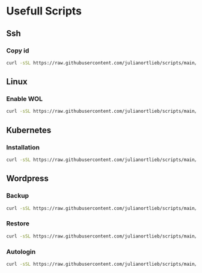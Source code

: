 # Usefull Scripts

## Ssh
### Copy id
```bash
curl -sSL https://raw.githubusercontent.com/julianortlieb/scripts/main/ssh/ssh_copy_pub.sh | bash
```

## Linux
### Enable WOL
```bash
curl -sSL https://raw.githubusercontent.com/julianortlieb/scripts/main/linux/wol_enable.sh | bash
```

## Kubernetes
### Installation
```bash
curl -sSL https://raw.githubusercontent.com/julianortlieb/scripts/main/kubernetes/kubernetes_install.sh | bash
```

## Wordpress
### Backup
```bash
curl -sSL https://raw.githubusercontent.com/julianortlieb/scripts/main/wordpress/backup.sh | bash
```

### Restore
```bash
curl -sSL https://raw.githubusercontent.com/julianortlieb/scripts/main/wordpress/restore.sh | bash
```

### Autologin
```bash
curl -sSL https://raw.githubusercontent.com/julianortlieb/scripts/main/misc/enable_autologin.sh | bash
```